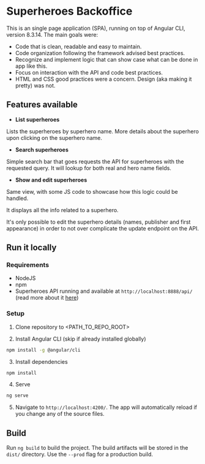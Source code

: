 # Superheroes Backoffice

This is an single page application (SPA), running on top of Angular CLI, version 8.3.14. The main goals were:

* Code that is clean, readable and easy to maintain.
* Code organization following the framework advised best practices.
* Recognize and implement logic that can show case what can be done in app like this.
* Focus on interaction with the API and code best practices. 
* HTML and CSS good practices were a concern. Design (aka making it pretty) was not.
 

## Features available

* **List superheroes**

Lists the superheroes by superhero name. More details about the superhero upon clicking on the superhero name.

* **Search superheroes**

Simple search bar that goes requests the API for superheroes with the requested query. It will lookup for both real and hero name fields.

* **Show and edit superheroes**

Same view, with some JS code to showcase how this logic could be handled. 

It displays all the info related to a superhero.

It's only possible to edit the superhero details (names, publisher and first appearance) in order to not over complicate the update endpoint on the API. 


## Run it locally    

### Requirements
* NodeJS
* npm
* Superheroes API running and available at `http://localhost:8888/api/` (read more about it [here](`https://github.com/RodriguesZe/superheroes-api`))

### Setup

1. Clone repository to <PATH_TO_REPO_ROOT>

2. Install Angular CLI (skip if already installed globally)

```zsh
npm install -g @angular/cli
```

3. Install dependencies

```zsh
npm install
```

4. Serve 

```zsh
ng serve
```

5. Navigate to `http://localhost:4200/`. The app will automatically reload if you change any of the source files.


## Build

Run `ng build` to build the project. The build artifacts will be stored in the `dist/` directory. Use the `--prod` flag for a production build.
